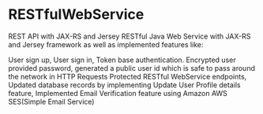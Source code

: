 # RESTfulWebService
REST API with JAX-RS and Jersey
RESTful Java Web Service with JAX-RS and Jersey framework as well as implemented features like: 

User sign up, 
User sign in, 
Token base authentication.
Encrypted user provided password, generated a public user id which is safe to pass around the network in HTTP Requests
Protected RESTful WebService endpoints, 
Updated database records by implementing Update User Profile details feature, 
Implemented Email Verification feature using Amazon AWS SES(Simple Email Service)
